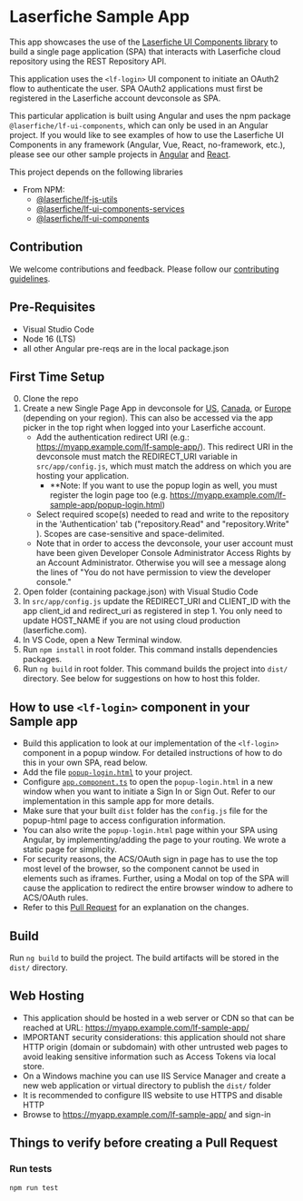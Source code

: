 # Laserfiche Sample App

This app showcases the use of the [Laserfiche UI Components library](https://developer.laserfiche.com) to build a single page application (SPA) that interacts with Laserfiche cloud repository using the REST Repository API.

This application uses the `<lf-login>` UI component to initiate an OAuth2 flow to authenticate the user. SPA OAuth2 applications must first be registered in the Laserfiche account devconsole as SPA.

This particular application is built using Angular and uses the npm package `@laserfiche/lf-ui-components`, which can only be used in an Angular project. If you would like to see examples of how to use the Laserfiche UI Components in any framework (Angular, Vue, React, no-framework, etc.), please see our other sample projects in [Angular](https://github.com/Laserfiche/lf-sample-OAuth-SPA-angular-cdn) and [React](https://github.com/Laserfiche/lf-sample-OAuth-SPA-react).


This project depends on the following libraries

- From NPM:
  - [@laserfiche/lf-js-utils](https://www.npmjs.com/package/@laserfiche/lf-js-utils)
  - [@laserfiche/lf-ui-components-services](https://www.npmjs.com/package/@laserfiche/lf-ui-components-services)
  - [@laserfiche/lf-ui-components](https://www.npmjs.com/package/@laserfiche/lf-ui-components)

## Contribution

We welcome contributions and feedback. Please follow our [contributing guidelines](./CONTRIBUTING.md).

## Pre-Requisites

- Visual Studio Code
- Node 16 (LTS)
- all other Angular pre-reqs are in the local package.json

## First Time Setup

0. Clone the repo
1. Create a new Single Page App in devconsole for [US](https://app.laserfiche.com/devconsole/apps), [Canada](https://app.laserfiche.ca/devconsole/apps), or [Europe](https://app.eu.laserfiche.com/devconsole/apps) (depending on your region). This can also be accessed via the app picker in the top right when logged into your Laserfiche account.
    - Add the authentication redirect URI (e.g.: <https://myapp.example.com/lf-sample-app/>). This redirect URI in the devconsole must match the REDIRECT_URI variable in `src/app/config.js`, which must match the address on which you are hosting your application.
       - **Note: If you want to use the popup login as well, you must register the login page too (e.g. <https://myapp.example.com/lf-sample-app/popup-login.html>)
   - Select required scope(s) needed to read and write to the repository in the 'Authentication' tab  ("repository.Read" and "repository.Write" ). Scopes are case-sensitive and space-delimited. 
   - Note that in order to access the devconsole, your user account must have been given Developer Console Administrator Access Rights by an Account Administrator. Otherwise you will see a message along the lines of "You do not have permission to view the developer console."
2. Open folder (containing package.json) with Visual Studio Code
3. In `src/app/config.js` update the REDIRECT_URI and CLIENT_ID with the app client_id and redirect_uri as registered in step 1. You only need to update HOST_NAME if you are not using cloud production (laserfiche.com).
4. In VS Code, open a New Terminal window.
5. Run `npm install` in root folder. This command installs dependencies packages.
6. Run `ng build` in root folder. This command builds the project into `dist/` directory. See below for suggestions on how to host this folder.

## How to use `<lf-login>` component in your Sample app 
 - Build this application to look at our implementation of the `<lf-login>` component in a popup window. For detailed instructions of how to do this in your own SPA, read below. 
 - Add the file [`popup-login.html`](src/popup-login.html) to your project.
 - Configure [`app.component.ts`](src/app/app.component.ts) to open the `popup-login.html` in a new window when you want to initiate a Sign In or Sign Out. Refer to our implementation in this sample app for more details. 
 - Make sure that your built `dist` folder has the `config.js` file for the popup-html page to access configuration information. 
 - You can also write the `popup-login.html` page within your SPA using Angular, by implementing/adding the page to your routing. We wrote a static page for simplicity.
 - For security reasons, the ACS/OAuth sign in page has to use the top most level of the browser, so the component cannot be used in elements such as iframes. Further, using a Modal on top of the SPA will cause the application to redirect the entire browser window to adhere to ACS/OAuth rules.
 - Refer to this [Pull Request](https://github.com/Laserfiche/lf-sample-OAuth-SPA-angular-npm/pull/20) for an explanation on the changes.
## Build

Run `ng build` to build the project. The build artifacts will be stored in the `dist/` directory.

## Web Hosting

- This application should be hosted in a web server or CDN so that can be reached at URL: <https://myapp.example.com/lf-sample-app/>
- IMPORTANT security considerations: this application should not share HTTP origin (domain or subdomain) with other untrusted web pages to avoid leaking sensitive information such as Access Tokens via local store.
- On a Windows machine you can use IIS Service Manager and create a new web application or virtual directory to publish the `dist/` folder
- It is recommended to configure IIS website to use HTTPS and disable HTTP
- Browse to <https://myapp.example.com/lf-sample-app/> and sign-in

## Things to verify before creating a Pull Request

### Run tests

```sh
npm run test
```
